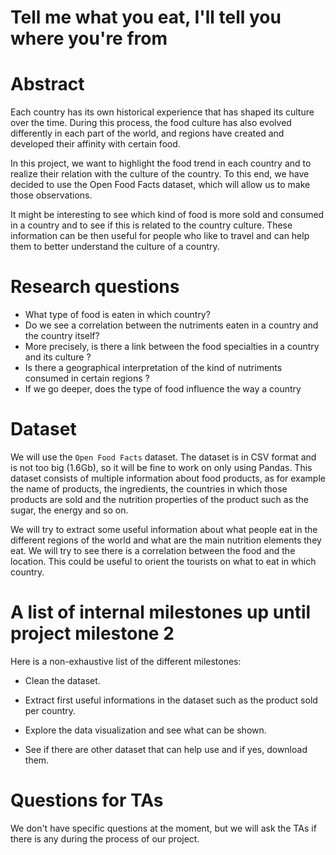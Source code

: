 # Tell me what you eat, I'll tell you where you're from

# Abstract

Each country has its own historical experience that has shaped its culture over the time. During this process, the food culture has also evolved differently in each part of the world, and regions have created and developed their affinity with certain food.

In this project, we want to highlight the food trend in each country and to realize their relation with the culture of the country. To this end, we have decided to use the Open Food Facts dataset, which will allow us to make those observations.

It might be interesting to see which kind of food is more sold and consumed in a country and to see if this is related to the country culture. These information can be then useful for people who like to travel and can help them to better understand the culture of a country.



# Research questions

- What type of food is eaten in which country?
- Do we see a correlation between the nutriments eaten in a country and the country itself?
- More precisely, is there a link between the food specialties in a country and its culture ?
- Is there a geographical interpretation of the kind of nutriments consumed in certain regions ?
- If we go deeper, does the type of food influence the way a country 

# Dataset

We will use the `Open Food Facts` dataset. The dataset is in CSV format and is not too big (1.6Gb), so it will be fine to work on only using Pandas. This dataset consists of multiple information about food products, as for example the name of products, the ingredients, the countries in which those products are sold and the nutrition properties of the product such as the sugar, the energy and so on.

We will try to extract some useful information about what people eat in the different regions of the world and what are the main nutrition elements they eat. We will try to see there is a correlation between the food and the location. This could be useful to orient the tourists on what to eat in which country.


# A list of internal milestones up until project milestone 2

Here is a non-exhaustive list of the different milestones:

- Clean the dataset.

- Extract first useful informations in the dataset such as the product sold per country.

- Explore the data visualization and see what can be shown.

- See if there are other dataset that can help use and if yes, download them.


# Questions for TAs

We don't have specific questions at the moment, but we will ask the TAs if there is any during the process of our project.
